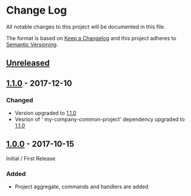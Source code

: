# Change Log

All notable changes to this project will be documented in this file.

The format is based on [Keep a Changelog](http://keepachangelog.com/)
and this project adheres to [Semantic Versioning](http://semver.org/).

## [Unreleased][]

[Unreleased]: https://github.com/ivans-innovation-lab/my-company-project-domain/compare/1.1.0...HEAD

## [1.1.0][] - 2017-12-10

[1.1.0]: https://github.com/ivans-innovation-lab/my-company-project-domain/compare/1.0.0...1.1.0

### Changed

-   Version upgraded to [1.1.0]
-   Vesrion of ' my-company-common-project' dependency upgraded to [1.1.0]

## [1.0.0][] - 2017-10-15

Initial / First Release

[1.0.0]: https://github.com/ivans-innovation-lab/my-company-project-domain/tree/1.0.0

### Added

-   Project aggregate, commands and handlers are added
